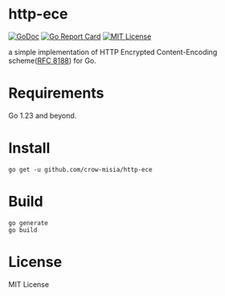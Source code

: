# http-ece

[![GoDoc](https://godoc.org/github.com/crow-misia/http-ece?status.svg)](https://godoc.org/github.com/crow-misia/http-ece)
[![Go Report Card](https://goreportcard.com/badge/github.com/crow-misia/http-ece)](https://goreportcard.com/report/github.com/crow-misia/http-ece)
[![MIT License](https://img.shields.io/github/license/crow-misia/http-ece)](LICENSE)

a simple implementation of HTTP Encrypted Content-Encoding scheme([RFC 8188](https://datatracker.ietf.org/doc/html/rfc8188)) for Go.

# Requirements

Go 1.23 and beyond.

# Install

```shell
go get -u github.com/crow-misia/http-ece
```

# Build

```shell
go generate
go build
```

# License

MIT License
